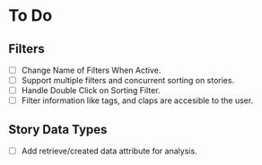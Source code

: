 # To Do

## Filters
* [ ] Change Name of Filters When Active.
* [ ] Support multiple filters and concurrent sorting on stories.
* [ ] Handle Double Click on Sorting Filter.
* [ ] Filter information like tags, and claps are accesible to the user.

## Story Data Types
* [ ] Add retrieve/created data attribute for analysis.
